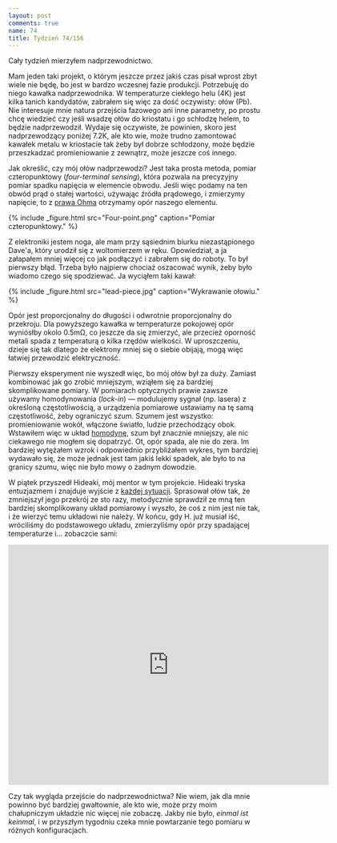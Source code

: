 ```yaml
---
layout: post
comments: true
name: 74
title: Tydzień 74/156
---
```


Cały tydzień mierzyłem nadprzewodnictwo.

Mam jeden taki projekt, o którym jeszcze przez jakiś czas pisał wprost zbyt wiele nie będę, bo jest w bardzo wczesnej fazie produkcji. Potrzebuję do niego kawałka nadprzewodnika. W temperaturze ciekłego helu (4K) jest kilka tanich kandydatów, zabrałem się więc za dość oczywisty: ołów (Pb). Nie interesuje mnie natura przejścia fazowego ani inne parametry, po prostu chcę wiedzieć czy jeśli wsadzę ołów do kriostatu i go schłodzę helem, to będzie nadprzewodził. Wydaje się oczywiste, że powinien, skoro jest nadprzewodzący poniżej 7.2K, ale kto wie, może trudno zamontować kawałek metalu w kriostacie tak żeby był dobrze schłodzony, może będzie przeszkadzać promieniowanie z zewnątrz, może jeszcze coś innego.

Jak określić, czy mój ołów nadprzewodzi? Jest taka prosta metoda, pomiar czteropunktowy (_four-terminal sensing_), która pozwala na precyzyjny pomiar spadku napięcia w elemencie obwodu. Jeśli więc podamy na ten obwód prąd o stałej wartości, używając źródła prądowego, i zmierzymy napięcie, to z [prawa Ohma](https://pl.wikipedia.org/wiki/Prawo_Ohma) otrzymamy opór naszego elementu.

{% include _figure.html src="Four-point.png" caption="Pomiar czteropunktowy." %}

Z elektroniki jestem noga, ale mam przy sąsiednim biurku niezastąpionego Dave'a, który urodził się z woltomierzem w ręku. Opowiedział, a ja załapałem mniej więcej co jak podłączyć i zabrałem się do roboty. To był pierwszy błąd. Trzeba było najpierw chociaż oszacować wynik, żeby było wiadomo czego się spodziewać. Ja wyciąłem taki kawał:

{% include _figure.html src="lead-piece.jpg" caption="Wykrawanie ołowiu." %}

Opór jest proporcjonalny do długości i odwrotnie proporcjonalny do przekroju. Dla powyższego kawałka w temperaturze pokojowej opór wyniósłby okolo 0.5mΩ, co jeszcze da się zmierzyć, ale przecież oporność metali spada z temperaturą o kilka rzędów wielkości. W uproszczeniu, dzieje się tak dlatego że elektrony mniej się o siebie obijają, mogą więc łatwiej przewodzić elektryczność.

Pierwszy eksperyment nie wyszedł więc, bo mój ołów był za duży. Zamiast kombinować jak go zrobić mniejszym, wziąłem się za bardziej skomplikowane pomiary. W pomiarach optycznych prawie zawsze używamy homodynowania (_lock-in_) — modulujemy sygnał (np. lasera) z określoną częstotliwością, a urządzenia pomiarowe ustawiamy na tę samą częstotliwość, żeby ograniczyć szum. Szumem jest wszystko: promieniowanie wokół, włączone światło, ludzie przechodzący obok. Wstawiłem więc w układ [homodynę](https://en.wikipedia.org/wiki/Lock-in_amplifier), szum był znacznie mniejszy, ale nic ciekawego nie mogłem się dopatrzyć. Ot, opór spada, ale nie do zera. Im bardziej wytężałem wzrok i odpowiednio przybliżałem wykres, tym bardziej wydawało się, że może jednak jest tam jakiś lekki spadek, ale było to na granicy szumu, więc nie było mowy o żadnym dowodzie.


W piątek przyszedł Hideaki, mój mentor w tym projekcie. Hideaki tryska entuzjazmem i znajduje wyjście z [każdej sytuacji](https://www.youtube.com/watch?v=IgzFPOMjiC8). Sprasował ołów tak, że zmniejszył jego przekrój ze sto razy, metodycznie sprawdził ze mną ten bardziej skomplikowany układ pomiarowy i wyszło, że coś z nim jest nie tak, i że wierzyć temu układowi nie należy. W końcu, gdy H. już musiał iść, wróciliśmy do podstawowego układu, zmierzyliśmy opór przy spadającej temperaturze i... zobaczcie sami:

<iframe width="640" height="480" frameborder="0" seamless="seamless" scrolling="no" src="https://plot.ly/~alkamid/88.embed?width=640&height=480" ></iframe>

Czy tak wygląda przejście do nadprzewodnictwa? Nie wiem, jak dla mnie powinno być bardziej gwałtownie, ale kto wie, może przy moim chałupniczym układzie nic więcej nie zobaczę. Jakby nie było, _einmal ist keinmal_, i w przyszłym tygodniu czeka mnie powtarzanie tego pomiaru w różnych konfiguracjach.